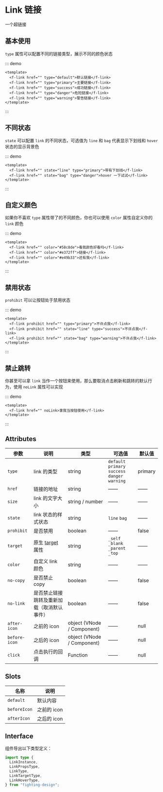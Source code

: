# Link 链接

一个超链接

## 基本使用

`type` 属性可以配置不同的链接类型，展示不同的颜色状态

::: demo

```vue
<template>
  <f-link href="" type="default">默认链接</f-link>
  <f-link href="" type="primary">主要链接</f-link>
  <f-link href="" type="success">成功链接</f-link>
  <f-link href="" type="danger">危险链接</f-link>
  <f-link href="" type="warning">警告链接</f-link>
</template>
```

:::

## 不同状态

`state` 可以配置 `link` 的不同状态，可选值为 `line` 和 `bag` 代表显示下划线和 `hover` 状态的显示背景色

::: demo

```vue
<template>
  <f-link href="" state="line" type="primary">带有下划线</f-link>
  <f-link href="" state="bag" type="danger">hover 一下试试</f-link>
</template>
```

:::

## 自定义颜色

如果你不喜欢 `type` 属性带了的不同颜色，你也可以使用 `color` 属性自定义你的 `link` 颜色

::: demo

```vue
<template>
  <f-link href="" color="#58c8de">看我颜色好看吗</f-link>
  <f-link href="" color="#e372ff">链接</f-link>
  <f-link href="" color="#e49b33">还有我</f-link>
</template>
```

:::

## 禁用状态

`prohibit` 可以让按钮处于禁用状态

::: demo

```vue
<template>
  <f-link prohibit href="" type="primary">不许点我</f-link>
  <f-link prohibit href="" state="line" type="success">不许点我</f-link>
  <f-link prohibit href="" state="bag" type="warning">不许点我</f-link>
</template>
```

:::

## 禁止跳转

你甚至可以拿 `link` 当作一个按钮来使用，那么要取消点击刷新和跳转的默认行为，使用 `noLink` 属性可以实现

::: demo

```vue
<template>
  <f-link href="" noLink>拿我当按钮使用</f-link>
</template>
```

:::

## Attributes

| 参数          | 说明                                                                                      | 类型                       | 可选值                                                 | 默认值  |
| ------------- | ----------------------------------------------------------------------------------------- | -------------------------- | ------------------------------------------------------ | ------- |
| `type`        | link 的类型                                                                               | string                     | `default` `primary` `success`<br /> `danger` `warning` | primary |
| `href`        | 链接的地址                                                                                | string                     | ——                                                     | ——      |
| `size`        | link 的文字大小                                                                           | string / number            | ——                                                     | ——      |
| `state`       | link 状态的样式状态                                                                       | string                     | `line` `bag`                                           | ——      |
| `prohibit`    | 是否禁用                                                                                  | boolean                    | ——                                                     | false   |
| `target`      | 原生 [target](https://developer.mozilla.org/zh-CN/docs/Web/HTML/Element/a#attr-href) 属性 | string                     | `_self` `_blank` `_parent` `_top`                      | ——      |
| `color`       | 自定义 link 颜色                                                                          | string                     | ——                                                     | ——      |
| `no-copy`     | 是否禁止 copy                                                                             | boolean                    | ——                                                     | false   |
| `no-link`     | 是否禁止链接跳转及重新加载（取消默认事件）                                                | boolean                    | ——                                                     | false   |
| `after-icon`  | 之前的 icon                                                                               | object (VNode / Component) | ——                                                     | null    |
| `before-icon` | 之后的 icon                                                                               | object (VNode / Component) | ——                                                     | null    |
| `click`       | 点击执行的回调                                                                            | Function                   | ——                                                     | null    |

## Slots

| 名称         | 说明        |
| ------------ | ----------- |
| `default`    | 默认内容    |
| `beforeIcon` | 之前的 icon |
| `afterIcon`  | 之后的 icon |

## Interface

组件导出以下类型定义：

```ts
import type {
  LinkInstance,
  LinkPropsType,
  LinkType,
  LinkTargetType,
  LinkHoverType,
} from "fighting-design";
```
